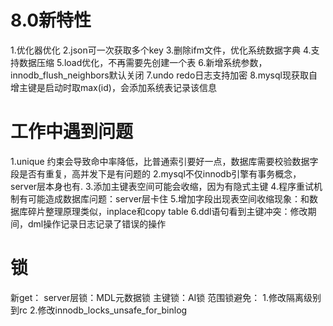 # 8.0新特性
1.优化器优化
2.json可一次获取多个key
3.删除ifm文件，优化系统数据字典
4.支持数据压缩
5.load优化，不再需要先创建一个表
6.新增系统参数，innodb_flush_neighbors默认关闭
7.undo redo日志支持加密
8.mysql现获取自增主键是启动时取max(id)，会添加系统表记录该信息

# 工作中遇到问题
1.unique 约束会导致命中率降低，比普通索引要好一点，数据库需要校验数据字段是否有重复，高并发下是有问题的
2.mysql不仅innodb引擎有事务概念，server层本身也有.
3.添加主键表空间可能会收缩，因为有隐式主键
4.程序重试机制有可能造成数据库问题：server层卡住
5.增加字段出现表空间收缩现象：和数据库碎片整理原理类似，inplace和copy table
6.ddl语句看到主键冲突：修改期间，dml操作记录日志记录了错误的操作

# 锁
新get：
server层锁：MDL元数据锁
主键锁：AI锁
范围锁避免：
1.修改隔离级别到rc
2.修改innodb_locks_unsafe_for_binlog